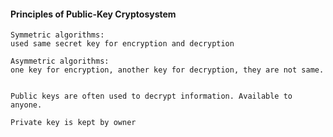 #### Principles of Public-Key Cryptosystem
```text
Symmetric algorithms:
used same secret key for encryption and decryption

Asymmetric algorithms:
one key for encryption, another key for decryption, they are not same.


Public keys are often used to decrypt information. Available to anyone.

Private key is kept by owner
